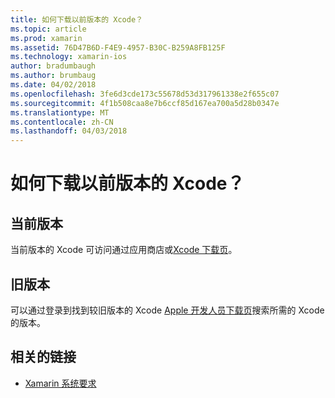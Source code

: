 ```yaml
---
title: 如何下载以前版本的 Xcode？
ms.topic: article
ms.prod: xamarin
ms.assetid: 76D47B6D-F4E9-4957-B30C-B259A8FB125F
ms.technology: xamarin-ios
author: bradumbaugh
ms.author: brumbaug
ms.date: 04/02/2018
ms.openlocfilehash: 3fe6d3cde173c55678d53d317961338e2f655c07
ms.sourcegitcommit: 4f1b508caa8e7b6ccf85d167ea700a5d28b0347e
ms.translationtype: MT
ms.contentlocale: zh-CN
ms.lasthandoff: 04/03/2018
---
```

# <a name="how-can-i-download-a-previous-version-of-xcode"></a>如何下载以前版本的 Xcode？

## <a name="current-version"></a>当前版本

当前版本的 Xcode 可访问通过应用商店或[Xcode 下载页](https://developer.apple.com/xcode/downloads/)。

## <a name="older-versions"></a>旧版本

可以通过登录到找到较旧版本的 Xcode [Apple 开发人员下载页](https://developer.apple.com/downloads/)搜索所需的 Xcode 的版本。

## <a name="related-links"></a>相关的链接
- [Xamarin 系统要求](~/cross-platform/get-started/requirements.md)
